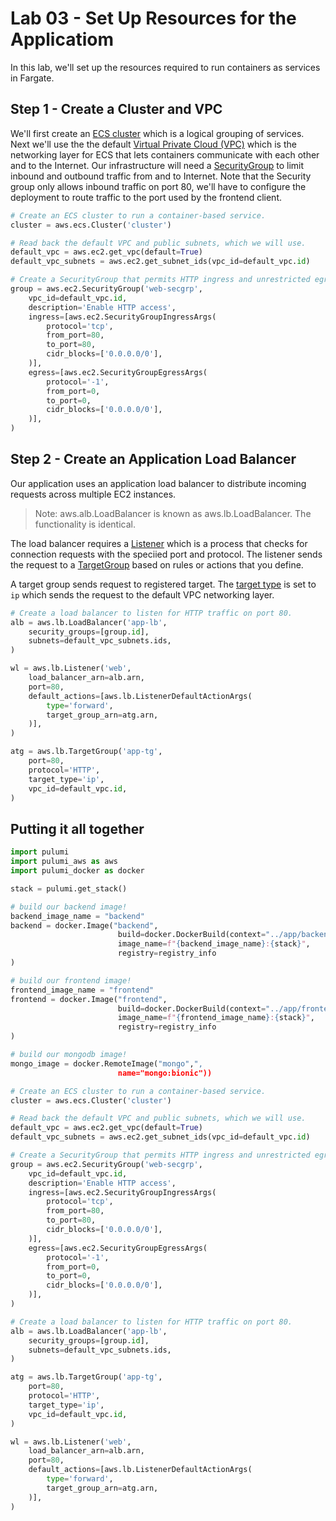 # Lab 03 - Set Up Resources for the Applicatiom

In this lab, we'll set up the resources required to run containers as services in Fargate.

## Step 1 - Create a Cluster and VPC

We'll first create an [ECS cluster](https://docs.aws.amazon.com/AmazonECS/latest/userguide/clusters.html) which is a logical grouping of services. Next we'll use the the default [Virtual Private Cloud (VPC)](https://docs.aws.amazon.com/vpc/latest/userguide/what-is-amazon-vpc.html) which is the networking layer for ECS that lets containers communicate with each other and to the Internet. Our infrastructure will need a [SecurityGroup](https://docs.aws.amazon.com/vpc/latest/userguide/VPC_SecurityGroups.html) to limit inbound and outbound traffic from and to Internet. Note that the Security group only allows inbound traffic on port 80, we'll have to configure the deployment to route traffic to the port used by the frontend client.

```python
# Create an ECS cluster to run a container-based service.
cluster = aws.ecs.Cluster('cluster')

# Read back the default VPC and public subnets, which we will use.
default_vpc = aws.ec2.get_vpc(default=True)
default_vpc_subnets = aws.ec2.get_subnet_ids(vpc_id=default_vpc.id)

# Create a SecurityGroup that permits HTTP ingress and unrestricted egress.
group = aws.ec2.SecurityGroup('web-secgrp',
	vpc_id=default_vpc.id,
	description='Enable HTTP access',
	ingress=[aws.ec2.SecurityGroupIngressArgs(
		protocol='tcp',
		from_port=80,
		to_port=80,
		cidr_blocks=['0.0.0.0/0'],
	)],
  	egress=[aws.ec2.SecurityGroupEgressArgs(
		protocol='-1',
		from_port=0,
		to_port=0,
		cidr_blocks=['0.0.0.0/0'],
	)],
)
```
## Step 2 - Create an Application Load Balancer

Our application uses an application load balancer to distribute incoming requests across multiple EC2 instances.

> Note: aws.alb.LoadBalancer is known as aws.lb.LoadBalancer. The functionality is identical.

The load balancer requires a [Listener](https://docs.aws.amazon.com/elasticloadbalancing/latest/application/load-balancer-listeners.html) which is a process that checks for connection requests with the speciied port and protocol. The listener sends the request to a [TargetGroup](https://docs.aws.amazon.com/elasticloadbalancing/latest/application/load-balancer-target-groups.html) based on rules or actions that you define.

A target group sends request to registered target. The [target type](https://docs.aws.amazon.com/elasticloadbalancing/latest/application/load-balancer-target-groups.html#target-type) is set to `ip` which sends the request to the default VPC networking layer.

```python
# Create a load balancer to listen for HTTP traffic on port 80.
alb = aws.lb.LoadBalancer('app-lb',
	security_groups=[group.id],
	subnets=default_vpc_subnets.ids,
)

wl = aws.lb.Listener('web',
	load_balancer_arn=alb.arn,
	port=80,
	default_actions=[aws.lb.ListenerDefaultActionArgs(
		type='forward',
		target_group_arn=atg.arn,
	)],
)

atg = aws.lb.TargetGroup('app-tg',
	port=80,
	protocol='HTTP',
	target_type='ip',
	vpc_id=default_vpc.id,
)
```

## Putting it all together



```python
import pulumi
import pulumi_aws as aws
import pulumi_docker as docker

stack = pulumi.get_stack()

# build our backend image!
backend_image_name = "backend"
backend = docker.Image("backend",
                        build=docker.DockerBuild(context="../app/backend"),
                        image_name=f"{backend_image_name}:{stack}",
                        registry=registry_info
)

# build our frontend image!
frontend_image_name = "frontend"
frontend = docker.Image("frontend",
                        build=docker.DockerBuild(context="../app/frontend"),
                        image_name=f"{frontend_image_name}:{stack}",
                        registry=registry_info
)

# build our mongodb image!
mongo_image = docker.RemoteImage("mongo",",
                        name="mongo:bionic"))

# Create an ECS cluster to run a container-based service.
cluster = aws.ecs.Cluster('cluster')

# Read back the default VPC and public subnets, which we will use.
default_vpc = aws.ec2.get_vpc(default=True)
default_vpc_subnets = aws.ec2.get_subnet_ids(vpc_id=default_vpc.id)

# Create a SecurityGroup that permits HTTP ingress and unrestricted egress.
group = aws.ec2.SecurityGroup('web-secgrp',
	vpc_id=default_vpc.id,
	description='Enable HTTP access',
	ingress=[aws.ec2.SecurityGroupIngressArgs(
		protocol='tcp',
		from_port=80,
		to_port=80,
		cidr_blocks=['0.0.0.0/0'],
	)],
  	egress=[aws.ec2.SecurityGroupEgressArgs(
		protocol='-1',
		from_port=0,
		to_port=0,
		cidr_blocks=['0.0.0.0/0'],
	)],
)

# Create a load balancer to listen for HTTP traffic on port 80.
alb = aws.lb.LoadBalancer('app-lb',
	security_groups=[group.id],
	subnets=default_vpc_subnets.ids,
)

atg = aws.lb.TargetGroup('app-tg',
	port=80,
	protocol='HTTP',
	target_type='ip',
	vpc_id=default_vpc.id,
)

wl = aws.lb.Listener('web',
	load_balancer_arn=alb.arn,
	port=80,
	default_actions=[aws.lb.ListenerDefaultActionArgs(
		type='forward',
		target_group_arn=atg.arn,
	)],
)
```